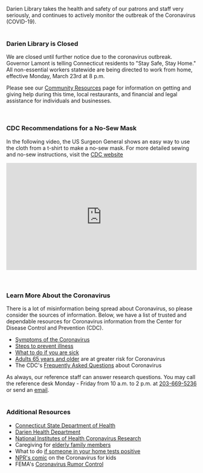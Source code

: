 Darien Library takes the health and safety of our patrons and staff very seriously, and continues to actively monitor the outbreak of the Coronavirus (COVID-19).
<br />
<br />
 
<div class="row">
<div class="col-md-6">

### Darien Library is Closed
We are closed until further notice due to the coronavirus outbreak.
Governor Lamont is telling Connecticut residents to "Stay Safe, Stay Home." All non-essential workers statewide are being directed to work from home, effective Monday, March 23rd at 8 p.m.

Please see our [Community Resources](https://dar.to/39LEtmA "Darien Community Resources for COVID-19") page for information on getting and giving help during this time, local restaurants, and financial and legal assistance for individuals and businesses. 

<br />

### CDC Recommendations for a No-Sew Mask
In the following video, the US Surgeon General shows an easy way to use the cloth from a t-shirt to make a no-sew mask. For more detailed sewing and no-sew instructions, visit the [CDC website](https://dar.to/2yIfeVt "CDC mask guidelines")

<style>.embed-container { position: relative; padding-bottom: 56.25%; height: 0; overflow: hidden; max-width: 100%; } .embed-container iframe, .embed-container object, .embed-container embed { position: absolute; top: 0; left: 0; width: 100%; height: 100%; }</style><div class='embed-container'><iframe src='https://www.youtube.com/embed//tPx1yqvJgf4' frameborder='0' allowfullscreen></iframe></div>

<br />
<br />
</div>
<div class="col-md-6">


### Learn More About the Coronavirus
There is a lot of misinformation being spread about Coronavirus, so please consider the sources of information. Below, we have a list of trusted and dependable resources for Coronavirus information from the Center for Disease Control and Prevention (CDC).

* [Symptoms of the Coronavirus](https://dar.to/3dwctX7 "Symptoms of the Coronavirus")
* [Steps to prevent illness](https://dar.to/2wy6lgF "Steps to prevent illness")
* [What to do if you are sick](https://dar.to/2vTsa9T "What to do if you are sick")
* [Adults 65 years and older](https://dar.to/3dxEair "Older adults and Coronavirus") are at greater risk for Coronavirus
* The CDC's [Frequently Asked Questions](https://dar.to/2wXfa33 "Coronavirus FAQ") about Coronavirus

As always, our reference staff can answer research questions. You may call the reference desk Monday - Friday from 10 a.m. to 2 p.m. at [203-669-5236](tel:2036695236 "Call the Reference Desk") or send an [email](mailto:askus@darienlibrary.org "Email the Reference Desk").
<br />
<br />

### Additional Resources

* [Connecticut State Department of Health](https://dar.to/2TCL269 "Connecticut State Department of Health")
* [Darien Health Department](https://dar.to/33MRWc1 "Darien Health Department")
* [National Institutes of Health Coronavirus Research](https://dar.to/2Ul7HV4 "NIH Coronavirus Research")
* Caregiving for [elderly family members](https://dar.to/39jJOS3 "Caring for elderly family members")
* What to do [if someone in your home tests positive](https://dar.to/38H2NWo "If someone in your home tests positive")
* [NPR's comic](https://dar.to/38v9smk "NPR's comic") on the Coronavirus for kids
* FEMA's [Coronavirus Rumor Control](https://dar.to/345D5tI "Coronavirus Rumor Control")

</div>
</div>